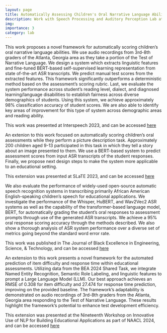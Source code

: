 ```yaml
---
layout: page
title: Automatically Assessing Children's Oral Narrative Language Abilities
description: Work with Speech Processing and Auditory Perception Lab at UCLA
img: 
importance: 3
category: lab
---
```


This work proposes a novel framework for automatically scoring children’s oral narrative language abilities. We use audio recordings from 3rd-8th graders of the Atlanta, Georgia area as they take a portion of the Test of Narrative Language. We design a system which extracts linguistic features and fine-tuned BERT-based self-supervised learning representation from state of-the-art ASR transcripts. We predict manual test scores from the extracted features. This framework significantly outperforms a deterministic method based on the assessment’s scoring rubric. Last, we evaluate the system performance across student’s reading level, dialect, and diagnosed learning/language disabilities to establish fairness across diverse demographics of students. Using this system, we achieve approximately 98% classification accuracy of student scores. We are also able to identify key areas of improvement for this type of system across demographic areas and reading ability.

This work was presented at Interspeech 2023, and can be accessed <a href="https://www.isca-speech.org/archive/interspeech_2023/johnson23_interspeech.html"> here</a>

An extenion to this work focused on automatically scoring children’s oral assessments while they perform a picture description task. Approximately 200 children aged 9-13 participated in this task in which they tell a story about an image presented to them. We use a BERT-based system to predict assessment scores from input ASR transcripts of the student responses. Finally, we propose next design steps to make the system more applicable to an educational setting.

This extension was presented at SLaTE 2023, and can be accessed <a href="https://www.isca-speech.org/archive/slate_2023/veeramani23_slate.html"> here</a>

We also evaluate the performance of widely-used open-source automatic speech recognition systems in transcribing primarily African American English-speaking children’s speech for educational applications. We investigate the performance of the Whisper, HuBERT, and Wav2Vec2 ASR systems as well as the capability of the transformer-based language model, BERT, for automatically grading the student’s oral responses to assessment prompts through use of the generated ASR transcripts. We achieve a 95% oral response scoring accuracy through the methods described. We also show a thorough analysis of ASR system performance over a diverse set of metrics going beyond the standard word error rate.

This work was published in The Journal of Black Excellence in Engineering, Science, & Technology, and can be accessed <a href="https://nsbejournal.scholasticahq.com/article/92286.pdf"> here</a>


An extension to this work presents a novel framework for the automated prediction of item difficulty and response time within educational assessments. Utilizing data from the BEA 2024 Shared Task, we integrate Named Entity Recognition, Semantic Role Labeling, and linguistic features to prompt a Large Language Model (LLM). Our best approach achieves an RMSE of 0.308 for item difficulty and 27.474 for response time prediction, improving on the provided baseline. The framework’s adaptability is demonstrated on audio recordings of 3rd-8th graders from the Atlanta, Georgia area responding to the Test of Narrative Language. These results highlight the framework’s potential to enhance test development efficiency.

This extension was presented at the Nineteenth Workshop on Innovative Use of NLP for Building Educational Applications as part of NAACL 2024, and can be accessed <a href="https://www.seas.ucla.edu/spapl/paper/Hari_NAACL_2024.pdf"> here</a>

